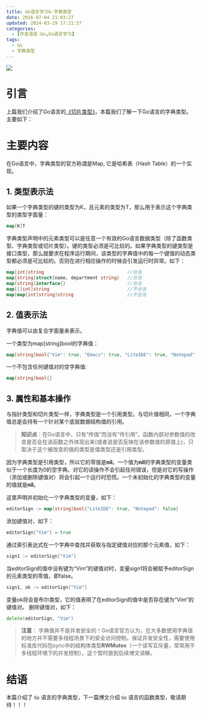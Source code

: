 ```yaml
---
title: Go语言学习6-字典类型
date: 2016-07-04 21:03:27
updated: 2024-03-19 17:21:57
categories:
  - [开发语言-Go,Go语言学习]
tags:
  - Go
  - 字典类型
---
```




![](/images/go-logo.png)

# 引言
上篇我们介绍了Go语言的[《切片类型》](/2016/07/03/go/go-learning/go-learning5/)，本篇我们了解一下Go语言的字典类型。主要如下：

<!-- more -->

# 主要内容

在Go语言中，字典类型的官方称谓是Map, 它是哈希表（Hash Table）的一个实现。

## 1. 类型表示法

如果一个字典类型的键的类型为K，且元素的类型为T，那么用于表示这个字典类型的类型字面量：
```go
map[K]T
```
字典类型声明中的元素类型可以是任意一个有效的Go语言数据类型（除了函数类型、字典类型或切片类型）。键的类型必须是可比较的。如果字典类型的键类型是接口类型，那么就要求在程序运行期间，该类型的字典值中的每一个键值的动态类型都必须是可比较的。否则在进行相应操作的时候会引发运行时异常。如下：
```go
map[int]string                               //合法
map[string]struct{name, department string}   //合法
map[string]interface{}                       //合法
map[[]int]string                             //不合法
map[map[int]string]string                    //不合法
```

## 2. 值表示法

字典值可以由复合字面量来表示。

一个类型为map[string]bool的字典值：
```go
map[string]bool{"Vim": true, "Emacs": true, "LiteIDE": true, "Notepad": false}
```
一个不包含任何键值对的空字典值:
```go
map[string]bool{}
```

## 3. 属性和基本操作

与指针类型和切片类型一样，字典类型是一个引用类型。与切片值相同，一个字典值总是会持有一个针对某个底层数据结构值的引用。
> **知识点**：在Go语言中，只有“传值”而没有“传引用”。函数内部对参数值的改变是否会在该函数之外体现出来(或者说是否反映在该参数值的原值上)，只取决于这个被改变的值的类型是值类型还是引用类型。

因为字典类型是引用类型，所以它的零值是**nil**。一个值为**nil**的字典类型的变量类似于一个长度为0的空字典。对它的读操作不会引起任何错误，但是对它的写操作（添加或删除键值对）将会引起一个运行时恐慌。一个未初始化的字典类型的变量的值就是**nil**。

这里声明并初始化一个字典类型的变量，如下：
```go
editorSign := map[string]bool{"LiteIDE": true, "Notepad": false}
```
添加键值对，如下：
```go
editorSign["Vim"] = true
```
通过索引表达式在一个字典中查找并获取与指定键值对应的那个元素值，如下：
```go
sign1 := editorSign["Vim"]
```
当editorSign的值中没有键为“Vim”的键值对时，变量sign1将会被赋予editorSign的元素类型的零值，即false。
```go
sign1, ok := editorSign["Vim"]
```
变量ok将会是布尔类型，它的值表明了在editorSign的值中是否存在键为“Vim”的键值对。
删除键值对，如下：
```go
delete(editorSign, "Vim")
```
>**注意**： 字典值并不是并发安全的！Go语言官方认为，在大多数使用字典值的地方并不需要多线程场景下的安全访问控制。保证并发安全性，需要使用标准库代码包sync中的结构体类型**RWMutex**（一个读写互斥量，常常用于多线程环境下的并发控制）。这个暂时放到后续博文讲解。

# 结语
本篇介绍了 `Go` 语言的字典类型，下一篇博文介绍 `Go` 语言的函数类型，敬请期待！！！
